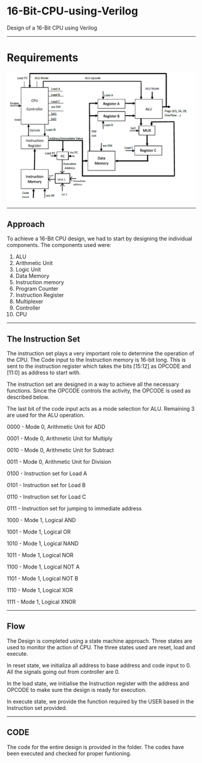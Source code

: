 # 16-Bit-CPU-using-Verilog
Design of a 16-Bit CPU using Verilog

----
# Requirements
<img src="Untitled.png" width="600" >  

---
## Approach

To achieve a 16-Bit CPU design, we had to start by designing the individual components.
The components used were:

1. ALU
2. Arithmetic Unit
3. Logic Unit
5. Data Memory
6. Instruction memory
7. Program Counter
8. Instruction Register
9. Multiplexer
10. Controller
11. CPU

------


## The Instruction Set

The instruction set plays a very important role to determine the operation of the CPU. The Code input to the Instruction memory is 16-bit long. This is sent to the instruction register which takes the bits [15:12] as OPCODE and [11:0] as address to start with.

The instruction set are designed in a way to achieve all the necessary functions. Since the OPCODE controls the activity, the OPCODE is used as described below.

The last bit of the code input acts as a mode selection for ALU. Remaining 3 are used for the ALU operation.

0000 - Mode 0, Arithmetic Unit for ADD

0001 - Mode 0, Arithmetic Unit for Multiply

0010 - Mode 0, Arithmetic Unit for Subtract

0011 - Mode 0, Arithmetic Unit for Division

0100 - Instruction set for Load A

0101 - Instruction set for Load B

0110 - Instruction set for Load C

0111 - Instruction set for jumping to immediate address

1000 - Mode 1, Logical AND

1001 - Mode 1, Logical OR

1010 - Mode 1, Logical NAND

1011 - Mode 1, Logical NOR

1100 - Mode 1, Logical NOT A

1101 - Mode 1, Logical NOT B

1110 - Mode 1, Logical XOR

1111 - Mode 1, Logical XNOR

------

## Flow

The Design is completed using a state machine approach. Three states are used to monitor the action of CPU. The three states used are reset, load and execute.

In reset state, we initializa all address to base address and code input to 0. All the signals going out from controller are 0.

In the load state, we initialise the Instruction register with the address and OPCODE to make sure the design is ready for execution.

In execute state, we provide the function required by the USER based in the Instruction set provided.

----

## CODE

The code for the entire design is provided in the folder. The codes have been executed and checked for proper funtioning.
